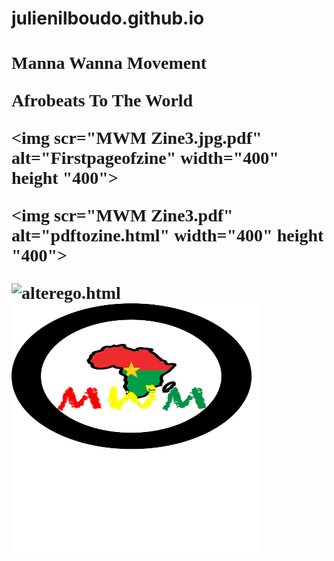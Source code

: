 # julienilboudo.github.io
<!DOCTYPE html>
<html>
  
  <head>
  <title>Manna Wanna
  </title>
  </head>
  
 
 <body bgcolor+"#F47F65">
  
  <h1 style="font-family:times new roman">Manna Wanna Movement</h!>
  <p style="podition:absolute; top:100px; left 200px; color:#F4&F45; font-size 20pt">Afrobeats To The World</p>
    

<img scr="MWM Zine3.jpg.pdf" alt="Firstpageofzine" width="400" height "400">
    
    




<img scr="MWM Zine3.pdf" alt="pdftozine.html" width="400" height "400">
    
    



<img src="RoadtoSuccess.jpg" alt="alterego.html" width="400" height="400">







<img src="MannaWanna3ai.jpg" alt="Logo.html" width="400" height="400">

<a href=""></a>
    </body>
    </html>
    
    
    
    
 



